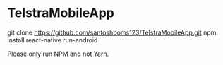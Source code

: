# TelstraMobileApp

git clone https://github.com/santoshboms123/TelstraMobileApp.git
npm install
react-native run-android

Please only run NPM and not Yarn.
